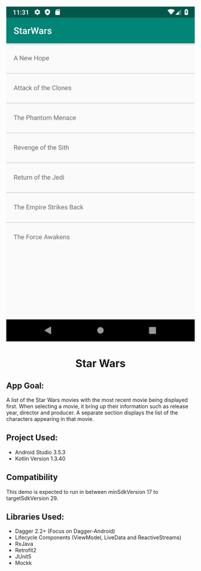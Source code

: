 <p align="center"><img src="images/starwar.png"></p>
<h1 align="center">Star Wars</h1>

## App Goal:
A list of the Star Wars movies with the most recent movie being displayed first.
When selecting a movie, it bring up their information such as release year, director and producer.
A separate section displays the list of the characters appearing in that movie.

## Project Used:
* Android Studio 3.5.3
* Kotlin Version 1.3.40

## Compatibility
This demo is expected to run in between minSdkVersion 17 to targetSdkVersion 29.

## Libraries Used:
* Dagger 2.2+ (Focus on Dagger-Android)
* Lifecycle Components (ViewModel, LiveData and ReactiveStreams)
* RxJava
* Retrofit2
* JUnit5
* Mockk